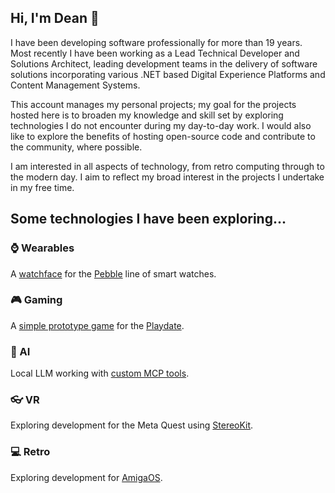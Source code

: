## Hi, I'm Dean 👋

I have been developing software professionally for more than 19 years. Most recently I have been working as a Lead Technical Developer and Solutions Architect, leading development teams in the delivery of software solutions incorporating various .NET based Digital Experience Platforms and Content Management Systems.

This account manages my personal projects; my goal for the projects hosted here is to broaden my knowledge and skill set by exploring technologies I do not encounter during my day-to-day work. I would also like to explore the benefits of hosting open-source code and contribute to the community, where possible.

I am interested in all aspects of technology, from retro computing through to the modern day. I aim to reflect my broad interest in the projects I undertake in my free time.

## Some technologies I have been exploring...

### :watch: Wearables

A [watchface](https://github.com/deans-code/rotation) for the [Pebble](https://repebble.com/) line of smart watches.

### :video_game: Gaming

A [simple prototype game](https://github.com/deans-code/barrel-and-crank) for the [Playdate](https://play.date/).

### :crystal_ball: AI

Local LLM working with [custom MCP tools](https://github.com/deans-code/pindex).

### :eyeglasses: VR

Exploring development for the Meta Quest using [StereoKit](https://github.com/deans-code/venus).

### :computer: Retro

Exploring development for [AmigaOS](https://github.com/deans-code/mars).
